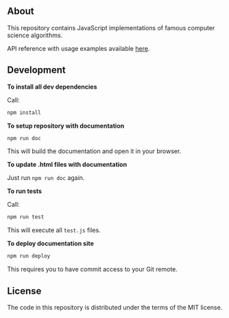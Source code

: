 ## About

This repository contains JavaScript implementations of famous computer science algorithms.

API reference with usage examples available
<a href="https://dkaushikl.github.io/algorithm-practice/" target="_blank">here</a>.

## Development

**To install all dev dependencies**

Call:

```bash
npm install
```

**To setup repository with documentation**

```bash
npm run doc
```

This will build the documentation and open it in your browser.

**To update .html files with documentation**

Just run `npm run doc` again.

**To run tests**

Call:

```bash
npm run test
```

This will execute all `test.js` files.

**To deploy documentation site**

```bash
npm run deploy
```

This requires you to have commit access to your Git remote.

## License

The code in this repository is distributed under the terms of the MIT license.
